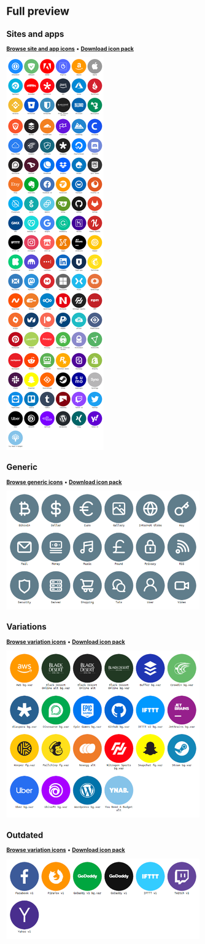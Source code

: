# Full preview

## Sites and apps

**[Browse site and app icons](/PNG)** • **[Download icon pack](../../releases/latest)**

[![Site and app icons](full_preview.webp)](/PNG)

## Generic

**[Browse generic icons](/PNG/Generic%20Icons)** • **[Download icon pack](../../releases/latest)**

[![Generic icons](full_preview_generic.png)](/PNG/Generic%20Icons)

## Variations

**[Browse variation icons](/PNG/Variations)** • **[Download icon pack](../../releases/latest)**

[![Variation icons](full_preview_variations.png)](/PNG/Variations)

## Outdated

**[Browse variation icons](/PNG/Outdated)** • **[Download icon pack](../../releases/latest)**

[![Variation icons](full_preview_outdated.png)](/PNG/Variations)